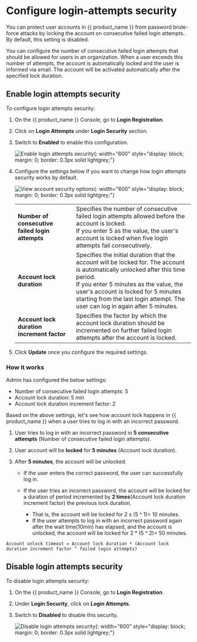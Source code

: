 # Configure login-attempts security

You can protect user accounts in {{ product_name }} from password brute-force attacks by locking the account on consecutive failed login attempts. By default, this setting is disabled.

You can configure the number of consecutive failed login attempts that should be allowed for users in an organization. When a user exceeds this number of attempts, the account is automatically locked and the user is informed via email. The account will be activated automatically after the specified lock duration.

## Enable login attempts security

To configure login attempts security:

1. On the {{ product_name }} Console, go to **Login  Registration**.

2. Click on **Login Attempts** under **Login Security** section.

3. Switch to **Enabled** to enable this configuration.  

    ![Enable login attempts security]({{base_path}}/assets/img/guides/organization/account-security/login-attempts-security/enable-login-attempts-security.png){: width="600" style="display: block; margin: 0; border: 0.3px solid lightgrey;"}

4. Configure the settings below if you want to change how login attempts security works by default.

    ![View account security options]({{base_path}}/assets/img/guides/organization/account-security/login-attempts-security/configure-login-attempts-security.png){: width="600" style="display: block; margin: 0; border: 0.3px solid lightgrey;"}

    <table>
       <tbody>
          <tr>
               <td><b>Number of consecutive failed login attempts</b></td>
               <td>Specifies the number of consecutive failed login attempts allowed before the account is locked. <br>
               If you enter 5 as the value, the user's account is locked when five login attempts fail consecutively.</td>
          </tr>
          <tr>
             <td><b>Account lock duration</b></td>
             <td>Specifies the initial duration that the account will be locked for. The account is automatically unlocked after this time period. <br>
             If you enter 5 minutes as the value, the user's account is locked for 5 minutes starting from the last login attempt. The user can log in again after 5 minutes.</td>
        </tr>
        <tr>
            <td><b>Account lock duration increment factor</b></td>
            <td>Specifies the factor by which the account lock duration should be incremented on further failed login attempts after the account is locked.</td>
       </tr>
       </tbody>
    </table>

5. Click **Update** once you configure the required settings.

### How it works

Admin has configured the below settings:

- Number of consecutive failed login attempts: 5
- Account lock duration: 5 min
- Account lock duration increment factor: 2

Based on the above settings, let's see how account lock happens in {{ product_name }} when a user tries to log in with an incorrect password.

1. User tries to log in with an incorrect password in **5 consecutive attempts** (Number of consecutive failed login attempts).
2. User account will be **locked** for **5 minutes** (Account lock duration).
3. After **5 minutes**, the account will be unlocked.

   - If the user enters the correct password, the user can successfully log in.
   - If the user tries an incorrect password, the account will be locked for a duration of period incremented by **2 times**(Account lock duration increment factor) the previous lock duration.

       - That is, the account will be locked for 2 x (5 ^ 1)= 10 minutes.
       - If the user attempts to log in with an incorrect password again after the wait time(10min) has elapsed, and the account is unlocked, the account will be locked for 2 * (5 ^ 2)= 50 minutes.

``` 
Account unlock timeout = Account lock duration * (Account lock duration increment factor ^ failed login attempts)
```

## Disable login attempts security

To disable login attempts security:

1. On the {{ product_name }} Console, go to **Login  Registration**.
2. Under **Login Security**, click on **Login Attempts**.
3. Switch to **Disabled** to disable this security.

    ![Disable login attempts security]({{base_path}}/assets/img/guides/organization/account-security/login-attempts-security/disable-login-attempts-security.png){: width="600" style="display: block; margin: 0; border: 0.3px solid lightgrey;"}
